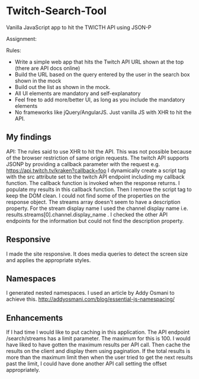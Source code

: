 # Twitch-Search-Tool
Vanilla JavaScript app to hit the TWICTH API using JSON-P 

Assignment:

Rules:
- Write a simple web app that hits the Twitch API URL shown at the top (there are API docs online)
- Build the URL based on the query entered by the user in the search box shown in the mock
- Build out the list as shown in the mock.  
- All UI elements are mandatory and self-explanatory
- Feel free to add more/better UI, as long as you include the mandatory elements
- No frameworks like jQuery/AngularJS.  Just vanilla JS with XHR to hit the API.


My findings
-------------------------------
API:
The rules said to use XHR to hit the API. This was not possible because of the browser restriction of same origin requests. 
The twitch API supports JSONP by providing a callback parameter with the request e.g. https://api.twitch.tv/kraken?callback=foo
I dynamically create a script tag with the src attribute set to the twitch API endpoint including my callback function.
The callback function is invoked when the response returns. I populate my results in this callback function. Then I remove the script tag to keep the DOM clean.
I could not find some of the properties on the response object. The streams array doesn't seem to have a description property. For the stream display name I used the channel display name
i.e. results.streams[0].channel.display_name . I checked the other API endpoints for the information but could not find the description property.


Responsive
------------------
I made the site responsive. It does media queries to detect the screen size and applies the appropriate styles.

Namespaces
-------------------
I generated nested namespaces. I used an article by Addy Osmani to achieve this. http://addyosmani.com/blog/essential-js-namespacing/

Enhancements
------------------------------
If I had time I would like to put caching in this application. The API endpoint /search/streams has a limit parameter. 
The maximum for this is 100. I would have liked to have gotten the maximum results per API call. Then cache the results on the client and display them using pagination. 
If the total results is more than the maximum limit then when the user tried to get the next results past the limit, I could have done another API call setting the offset appropriately.

